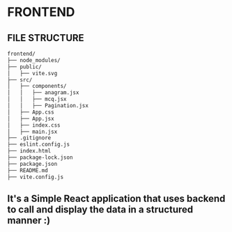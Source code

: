 # FRONTEND
## FILE STRUCTURE
```bash
frontend/
├── node_modules/
├── public/
│   ├── vite.svg
├── src/
│   ├── components/
│   │   ├── anagram.jsx
│   │   ├── mcq.jsx
│   │   ├── Pagination.jsx
│   ├── App.css
│   ├── App.jsx
│   ├── index.css
│   ├── main.jsx
├── .gitignore
├── eslint.config.js
├── index.html
├── package-lock.json
├── package.json
├── README.md
├── vite.config.js
```
## It's a Simple React application that uses backend to call and display the data in a structured manner :)